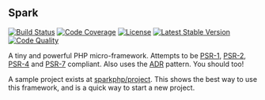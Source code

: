 ## Spark
[![Build Status](https://img.shields.io/travis/sparkphp/spark.svg)](https://travis-ci.org/sparkphp/spark)
[![Code Coverage](https://img.shields.io/coveralls/sparkphp/spark.svg)](https://coveralls.io/r/sparkphp/spark)
[![License](https://img.shields.io/packagist/l/sparkphp/spark.svg)](https://github.com/sparkphp/spark/blob/master/LICENSE)
[![Latest Stable Version](https://img.shields.io/packagist/v/sparkphp/spark.svg)](https://packagist.org/packages/sparkphp/spark)
[![Code Quality](https://img.shields.io/codeclimate/github/sparkphp/Spark.svg)](https://codeclimate.com/github/sparkphp/Spark)

A tiny and powerful PHP micro-framework. Attempts to be [PSR-1](http://www.php-fig.org/psr/psr-1/),
[PSR-2](http://www.php-fig.org/psr/psr-2/), [PSR-4](http://www.php-fig.org/psr/psr-4/) and
[PSR-7](http://www.php-fig.org/psr/psr-7/) compliant. Also uses the [ADR](https://github.com/pmjones/adr)
pattern. You should too!

A sample project exists at [sparkphp/project](https://github.com/sparkphp/project). This shows the best
way to use this framework, and is a quick way to start a new project.
